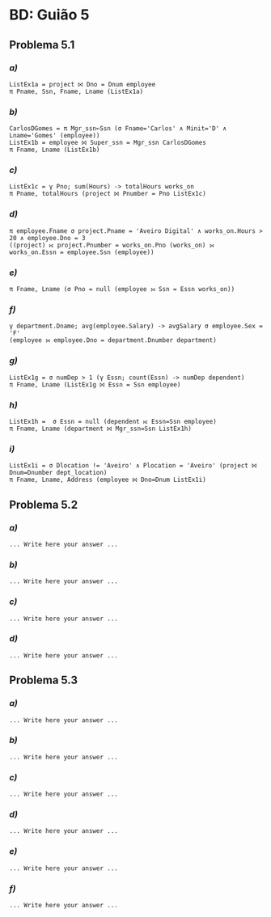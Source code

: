 # BD: Guião 5


## ​Problema 5.1
 
### *a)*

```
ListEx1a = project ⨝ Dno = Dnum employee
π Pname, Ssn, Fname, Lname (ListEx1a)
```


### *b)* 

```
CarlosDGomes = π Mgr_ssn←Ssn (σ Fname='Carlos' ∧ Minit='D' ∧ Lname='Gomes' (employee))
ListEx1b = employee ⨝ Super_ssn = Mgr_ssn CarlosDGomes
π Fname, Lname (ListEx1b)
```


### *c)* 

```
ListEx1c = γ Pno; sum(Hours) -> totalHours works_on
π Pname, totalHours (project ⨝ Pnumber = Pno ListEx1c)
```


### *d)* 

```
π employee.Fname σ project.Pname = 'Aveiro Digital' ∧ works_on.Hours > 20 ∧ employee.Dno = 3 
((project) ⟖ project.Pnumber = works_on.Pno (works_on) ⟕ works_on.Essn = employee.Ssn (employee))
```


### *e)* 

```
π Fname, Lname (σ Pno = null (employee ⟕ Ssn = Essn works_on))
```


### *f)* 

```
γ department.Dname; avg(employee.Salary) -> avgSalary σ employee.Sex = 'F' 
(employee ⟕ employee.Dno = department.Dnumber department)
```


### *g)* 

```
ListEx1g = σ numDep > 1 (γ Essn; count(Essn) -> numDep dependent)
π Fname, Lname (ListEx1g ⨝ Essn = Ssn employee)
```


### *h)* 

```
ListEx1h =  σ Essn = null (dependent ⟖ Essn=Ssn employee)
π Fname, Lname (department ⨝ Mgr_ssn=Ssn ListEx1h)
```


### *i)* 

```
ListEx1i = σ Dlocation != 'Aveiro' ∧ Plocation = 'Aveiro' (project ⨝ Dnum=Dnumber dept_location)
π Fname, Lname, Address (employee ⨝ Dno=Dnum ListEx1i)

```


## ​Problema 5.2

### *a)*

```
... Write here your answer ...
```

### *b)* 

```
... Write here your answer ...
```


### *c)* 

```
... Write here your answer ...
```


### *d)* 

```
... Write here your answer ...
```


## ​Problema 5.3

### *a)*

```
... Write here your answer ...
```

### *b)* 

```
... Write here your answer ...
```


### *c)* 

```
... Write here your answer ...
```


### *d)* 

```
... Write here your answer ...
```

### *e)* 

```
... Write here your answer ...
```

### *f)* 

```
... Write here your answer ...
```

